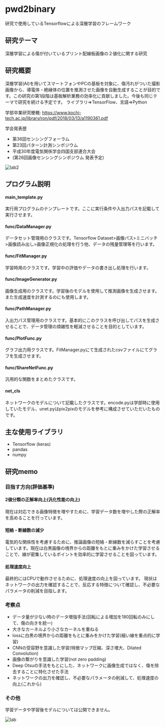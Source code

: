 # pwd2binary
研究で使用しているTensorflowによる深層学習のフレームワーク

## 研究テーマ
深層学習による傷が付いているプリント配線板画像の２値化に関する研究

## 研究概要
深層学習(AI)を用いてスマートフォンやPCの基板を対象に、傷汚れがついた撮影画像から、導電体・絶縁体の位置を推測させた画像を自動生成することが目的です。この研究の第1段階は基板解析業務の効率化に貢献しました。今後も同じテーマで研究を続ける予定です。
ライブラリ⇒TensorFlow、言語⇒Python

学部卒業研究梗概: https://www.kochi-tech.ac.jp/library/ron/pdf/2018/03/13/a1190361.pdf

学会発表歴
- 第36回センシングフォーラム
- 第23回パターン計測シンポジウム
- 平成30年度電気関係学会四国支部連合大会
- (第26回画像センシングシンポジウム 発表予定)

![lab2](https://user-images.githubusercontent.com/18644840/79046554-a07b1100-7c4c-11ea-93d5-b07fd6b27b9b.png)

## プログラム説明
#### main_template.py
実行用プログラムのテンプレートです。ここに実行条件や入出力パスを記載して実行させます。
#### func/DataManager.py
データセット管理用のクラスです。Tensorflow Dataset>画像パス>ミニバッチ>画像読み出し>画像正規化の処理を行う他、データの残量管理等を行います。
#### func/FitManager.py
学習時用のクラスです。学習中の評価やデータの書き出し処理を行います。
#### func/ImageGenerator.py
画像生成用のクラスです。学習後のモデルを使用して推測画像を生成させます。また生成速度を計測するのにも使用します。
#### func/PathManager.py
入出力パス管理用のクラスです。基本的にこのクラスを呼び出してパスを生成させることで、データ管理の煩雑性を軽減させることを目的としています。
#### func/PlotFunc.py
グラフ出力用クラスです。FitManager.pyにて生成されたcsvファイルにてグラフを生成させます。
#### func/ShareNetFunc.py
汎用的な関数をまとめたクラスです。
#### net_cls
ネットワークのモデルについて記載したクラスです。encode.pyは学部時に使用していたモデル、unet.pyはpix2pixのモデルを参考に構成させていただいたものです。

## 主な使用ライブラリ
- Tensorflow (keras)
- pandas
- numpy

## 研究memo

### 目指す方向(評価基準)
#### 2値分類の正解率向上(汎化性能の向上)
現在は対応できる画像特徴を増やすために、学習データ数を増やした際の正解率を高めることを行っています。
#### 短絡・断線数の減少
電気的な関係性を考慮するために、推論画像の短絡・断線数を減らすことを考慮しています。現在は白黒画像の境界からの距離をもとに重みをかけた学習させることで、線が密集しているポイントを効率的に学習させることを図っています。
#### 処理速度向上
最終的にはCPUで動作させるために、処理速度の向上を図っています。
現状はネットワークの出力を確認することで、反応する特徴について確認し、不必要なパラメータの削減を目指します。

### 考察点
- データ量が少ない時のデータ増強手法(回転による増加を180回転のみにして、傷の向きを統一)
- 大きなカーネルより小さなカーネルを重ねる
- lossに白黒の境界からの距離をもとに重みをかけた学習(細い線を重点的に学習)
- CNNの受容野を意識した学習(特徴マップ圧縮、深さ増大、Dilated Convolution)
- 画像の繋がりを意識した学習(not zero padding)
- Deep Otsuの手法をもとにした、ネットワークに画像生成ではなく、傷を除去することに特化させた手法
- ネットワークの出力を確認し、不必要なパラメータの削減して、処理速度の向上(これから)

### その他
学習データや学習後モデルについては公開できません。

![lab](https://user-images.githubusercontent.com/18644840/77922435-fd390c00-72db-11ea-9025-76175cc62336.jpg)
